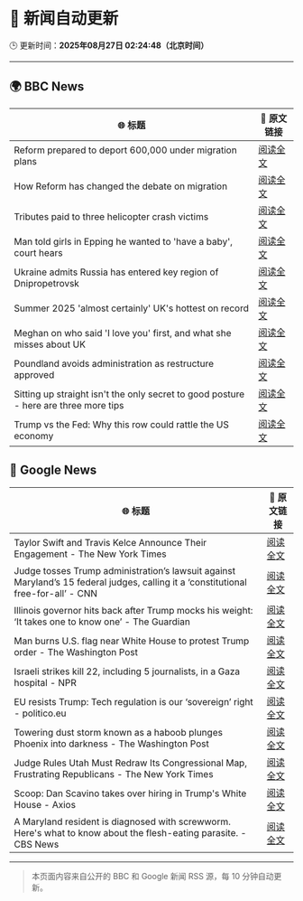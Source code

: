 # 🧠 新闻自动更新

🕒 更新时间：**2025年08月27日 02:24:48（北京时间）**

---

## 🌍 BBC News

| 🌐 标题 | 🔗 原文链接 |
|--------|-------------|
| Reform prepared to deport 600,000 under migration plans | [阅读全文](https://www.bbc.com/news/articles/c5yk4r5e514o?at_medium=RSS&at_campaign=rss) |
| How Reform has changed the debate on migration | [阅读全文](https://www.bbc.com/news/articles/c707g9rj9wqo?at_medium=RSS&at_campaign=rss) |
| Tributes paid to three helicopter crash victims | [阅读全文](https://www.bbc.com/news/articles/cdd3jzl31j8o?at_medium=RSS&at_campaign=rss) |
| Man told girls in Epping he wanted to 'have a baby', court hears | [阅读全文](https://www.bbc.com/news/articles/ckgy00rdzk7o?at_medium=RSS&at_campaign=rss) |
| Ukraine admits Russia has entered key region of Dnipropetrovsk | [阅读全文](https://www.bbc.com/news/articles/c17n1p24yv9o?at_medium=RSS&at_campaign=rss) |
| Summer 2025 'almost certainly' UK's hottest on record | [阅读全文](https://www.bbc.com/weather/articles/c1kz18d3wjro?at_medium=RSS&at_campaign=rss) |
| Meghan on who said 'I love you' first, and what she misses about UK | [阅读全文](https://www.bbc.com/news/articles/cp94ly9x9y4o?at_medium=RSS&at_campaign=rss) |
| Poundland avoids administration as restructure approved | [阅读全文](https://www.bbc.com/news/articles/cdd3j3g0e5no?at_medium=RSS&at_campaign=rss) |
| Sitting up straight isn't the only secret to good posture - here are three more tips | [阅读全文](https://www.bbc.com/news/articles/c890kejpg34o?at_medium=RSS&at_campaign=rss) |
| Trump vs the Fed: Why this row could rattle the US economy | [阅读全文](https://www.bbc.com/news/articles/clydvlx504eo?at_medium=RSS&at_campaign=rss) |

## 📰 Google News

| 🌐 标题 | 🔗 原文链接 |
|--------|-------------|
| Taylor Swift and Travis Kelce Announce Their Engagement - The New York Times | [阅读全文](https://news.google.com/rss/articles/CBMihgFBVV95cUxQWUNUbUFMRk9kamV3RnVGZl9tSDhRZ3JHS1VLZXBlNHFraEliNDNpYzc3WkIxMkRxcjNjeUE0cVF1elM4c2VIZUVXVTducEltY2xNeHNSTUZTZ3Fjb2wzc0VDQ1lCcFB4cnpfMy1OR2g5ZGxJMWJWN0JaUFlnUXRlTWd3WllTZw?oc=5) |
| Judge tosses Trump administration’s lawsuit against Maryland’s 15 federal judges, calling it a ‘constitutional free-for-all’ - CNN | [阅读全文](https://news.google.com/rss/articles/CBMijAFBVV95cUxOYlFXUzJubUNGYzc0aDdyazczdmpWbE9tc09iNnQ5TkVvLUR6VWZNSTJxWWtkc1JuWmxxWXEtMGoyQksxc1VvTEpaVGY1SlRjUnhJOUxDN3NqTklzbU1YYTNJQTFkeGlyM0w0d0hnWVJPdEtqTG0xNTduUmdmWlBEbnZMN01CdGJBNGNoZw?oc=5) |
| Illinois governor hits back after Trump mocks his weight: ‘It takes one to know one’ - The Guardian | [阅读全文](https://news.google.com/rss/articles/CBMijgFBVV95cUxQNF9sYzIzZWh6UjR2SEk0alpMS2paVE9ZSGlMZlYtUnp3UlM5aHF6V295Z3diazhSNkgzNFVMZUxsV1RFYUxRX1JxNTdqd0Jxc1dOREtkMDloVzVWTzQyY21RbjNQNWRZUERTNGhUeHJfUUZPalU0UnFTQTdiY19mSk9OWnk0ejNEbVJwaVFR?oc=5) |
| Man burns U.S. flag near White House to protest Trump order - The Washington Post | [阅读全文](https://news.google.com/rss/articles/CBMiiAFBVV95cUxONV9lc3d0Q0JOQXlmV3FfTlJ3MVBrNGlCb1FUUFZtVGV3R3pacFoySzVVSjMxVmVGSXA2Y3NBXzNYV2pQZkhkU0FiTnNrWm02QzFnY1NIWm9GbFhWMm9qOEhUTW5HSzdXT3Uydm5QaEVEenFYTDVTNkpuamE0MWFvdmJEMkpNbzBy?oc=5) |
| Israeli strikes kill 22, including 5 journalists, in a Gaza hospital - NPR | [阅读全文](https://news.google.com/rss/articles/CBMijAFBVV95cUxObm9aZm1XLUxqVWNBRFVFbHk4NWNJZWpzV3h3NTYycHFWZE42Q3ZhYml5alZ5UTg3alM1aU5pY3BvdmFSdnRPY29nSmdoRkliWTVXSTh1Y096UDBfVzhrcEQzRUxlbzd4YzAySVYzVVV3SmFWYS15aF9CSzZhcHY5Z3lKVmhUQmZUSzlxTg?oc=5) |
| EU resists Trump: Tech regulation is our ‘sovereign’ right - politico.eu | [阅读全文](https://news.google.com/rss/articles/CBMikgFBVV95cUxNSnk1SFdJd21vWnFpQTZuQTBvTU8xRjl0WXFaYTZzRmhyMkwyQ2RVc2pYaVViNGxOVmFIcExJWEp0N0JGSGR0SHF5bWVNU202M1I5c2lxZ0ZiUU5TWExaREJqU1hCbGdGWWl5elgzN2pyQmRNYzBFSVMwdjZ4bm0zUjRfeGpocDFYUFJUSC0tbXFjZw?oc=5) |
| Towering dust storm known as a haboob plunges Phoenix into darkness - The Washington Post | [阅读全文](https://news.google.com/rss/articles/CBMinAFBVV95cUxQbmNHXzRvcXhNVDBCNFZqdjFWeGlnaWJoQVpZTEMwOE9FQWxkS1pyQUM1Zk5iMF8zZUdIUUZtMXd2UGlDem1VNWlWZFhyYmZaeWtaYzNLdTczNEJpSEQ5LVlYTVhwWEZUQ1pFYTB2dmJ4VTE4YnJMclJyWDRXaG9OSG1Yb2wyYUVscDdJSEFoQ241VWQySTh5b0JVbTQ?oc=5) |
| Judge Rules Utah Must Redraw Its Congressional Map, Frustrating Republicans - The New York Times | [阅读全文](https://news.google.com/rss/articles/CBMiigFBVV95cUxPanV0d2lKOGkwT2VsUUhwSFBtRUVCdGxnX296a2REQUJZdjU5cFpCSVhsZm9qQU1RSDJPYXllb291Y0hBZXVuYVJJam1ubG1LTjg4aXVKY1Y0NERaZHdyYTdXUm9jNG1fS2pNengwQTJGVUkwX0xTT1p5WURHc3F6Z2xuQXkwMm0xeVE?oc=5) |
| Scoop: Dan Scavino takes over hiring in Trump's White House - Axios | [阅读全文](https://news.google.com/rss/articles/CBMic0FVX3lxTE0yTmJ2Mm54UkNLcUxTaHZfMlBQUG5zajdYcVdVS1F4Vk5kVmswSE8zdGk0NGlBRE4wOGhVZEM4UHJPSnVZcnVlUTNJN1FLd0NaWXdYQnRmNDA4MG5uUmFUanJkT3V4QjYxaXVxY1F2bm1hQVk?oc=5) |
| A Maryland resident is diagnosed with screwworm. Here's what to know about the flesh-eating parasite. - CBS News | [阅读全文](https://news.google.com/rss/articles/CBMihgFBVV95cUxOMk9jNDZxdkJITV9UVFRGYTdJaThUdmJPaF9WekVNRldIVlYtdkRlRmp4N0lKMWNwbmx0UTRBUGdmbXJSdVRBRXh4QVBaNXhpOC15V05sQ0JORUVTbExMemx2Vks5WDJmeklVUmJQT21fSF9nUDYtOVptOWV4Smw0YUNDRnJId9IBiwFBVV95cUxNMXVRTE5xaDBNTVNEZDVtZHVhUGlxcTZuZ2Y0Qnd1SGQ4OS1nQm9sV05pMUJrcWJISUNMZ3NudlBmZXpxcmtzeTRsU0tobmpNT090eUFEQnZwZER4UXVXNjQxazJLMXJhdURTNlJCWmtwZUx5UUxLMngwbS1zelBPTS1ndTEzaU5TeS1r?oc=5) |

---
> 本页面内容来自公开的 BBC 和 Google 新闻 RSS 源，每 10 分钟自动更新。